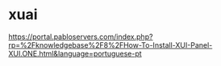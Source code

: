 # xuai
https://portal.pabloservers.com/index.php?rp=%2Fknowledgebase%2F8%2FHow-To-Install-XUI-Panel-XUI.ONE.html&language=portuguese-pt
